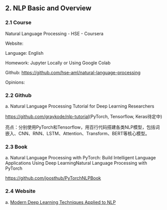 ## 2. NLP Basic and Overview

### 2.1 Course

Natural Language Processing - HSE - Coursera

Website: 

Language: English

Homework: Jupyter Locally or Using Google Colab

Github: https://github.com/hse-aml/natural-language-processing

Opinions: 

### 2.2 Github

a. Natural Language Processing Tutorial for Deep Learning Researchers

<https://github.com/graykode/nlp-tutorial>(PyTorch, Tensorflow, Keras待定中)

亮点：分别使用PyTorch和Tensorflow，用百行代码搭建各类NLP模型，包括词嵌入、CNN、RNN、LSTM、Attention、Transform、BERT等核心模型。


### 2.3 Book

a. Natural Language Processing with PyTorch: Build Intelligent Language Applications Using Deep LearningNatural Language Processing with PyTorch

<https://github.com/joosthub/PyTorchNLPBook>


### 2.4 Website

a. [Modern Deep Learning Techniques Applied to NLP](https://nlpoverview.com)

